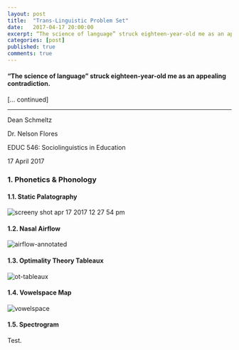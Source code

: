 ```yaml
---
layout: post
title:  "Trans-Linguistic Problem Set"
date:   2017-04-17 20:00:00
excerpt: “The science of language” struck eighteen-year-old me as an appealing contradiction.
categories: [post]
published: true
comments: true
---
```


#### “The science of language” struck eighteen-year-old me as an appealing contradiction. 

[... continued]

--- 

Dean Schmeltz

Dr. Nelson Flores

EDUC 546: Sociolinguistics in Education

17 April 2017

### 1. Phonetics & Phonology 

#### 1.1. Static Palatography

![screeny shot apr 17 2017 12 27 54 pm](https://cloud.githubusercontent.com/assets/24818655/25095363/694b85dc-2369-11e7-92e1-3519a81553b3.png)

#### 1.2. Nasal Airflow

![airflow-annotated](https://cloud.githubusercontent.com/assets/24818655/25096250/6b3a9456-236d-11e7-8088-a7394cad2b90.png)

#### 1.3. Optimality Theory Tableaux

![ot-tableaux](https://cloud.githubusercontent.com/assets/24818655/25096275/8afb0c94-236d-11e7-9111-805ec3c972b8.png)

#### 1.4. Vowelspace Map

![vowelspace](https://cloud.githubusercontent.com/assets/24818655/25095128/46e89ee0-2368-11e7-8b7d-5b8883e797d5.jpg)

#### 1.5. Spectrogram

Test.

